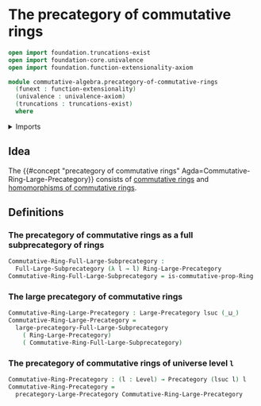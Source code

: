 # The precategory of commutative rings

```agda
open import foundation.truncations-exist
open import foundation-core.univalence
open import foundation.function-extensionality-axiom

module commutative-algebra.precategory-of-commutative-rings
  (funext : function-extensionality)
  (univalence : univalence-axiom)
  (truncations : truncations-exist)
  where
```

<details><summary>Imports</summary>

```agda
open import category-theory.full-large-subprecategories funext univalence truncations
open import category-theory.large-precategories funext univalence truncations
open import category-theory.precategories funext univalence truncations

open import commutative-algebra.commutative-rings funext univalence truncations

open import foundation.universe-levels

open import ring-theory.precategory-of-rings funext univalence truncations
```

</details>

## Idea

The
{{#concept "precategory of commutative rings" Agda=Commutative-Ring-Large-Precategory}}
consists of [commutative rings](commutative-algebra.commutative-rings.md) and
[homomorphisms of commutative rings](commutative-algebra.homomorphisms-commutative-rings.md).

## Definitions

### The precategory of commutative rings as a full subprecategory of rings

```agda
Commutative-Ring-Full-Large-Subprecategory :
  Full-Large-Subprecategory (λ l → l) Ring-Large-Precategory
Commutative-Ring-Full-Large-Subprecategory = is-commutative-prop-Ring
```

### The large precategory of commutative rings

```agda
Commutative-Ring-Large-Precategory : Large-Precategory lsuc (_⊔_)
Commutative-Ring-Large-Precategory =
  large-precategory-Full-Large-Subprecategory
    ( Ring-Large-Precategory)
    ( Commutative-Ring-Full-Large-Subprecategory)
```

### The precategory of commutative rings of universe level `l`

```agda
Commutative-Ring-Precategory : (l : Level) → Precategory (lsuc l) l
Commutative-Ring-Precategory =
  precategory-Large-Precategory Commutative-Ring-Large-Precategory
```
